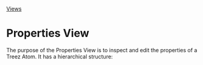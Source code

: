 [Views](../views.md)

# Properties View

The purpose of the Properties View is to inspect and edit the properties of a Treez Atom. It has a hierarchical structure: 
